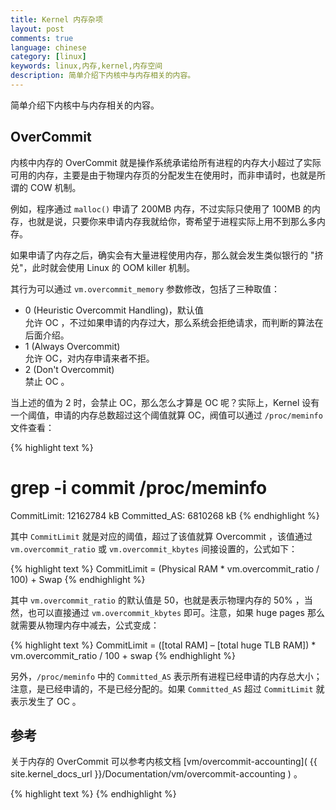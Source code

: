 ```yaml
---
title: Kernel 内存杂项
layout: post
comments: true
language: chinese
category: [linux]
keywords: linux,内存,kernel,内存空间
description: 简单介绍下内核中与内存相关的内容。
---
```


简单介绍下内核中与内存相关的内容。

<!-- more -->

## OverCommit

内核中内存的 OverCommit 就是操作系统承诺给所有进程的内存大小超过了实际可用的内存，主要是由于物理内存页的分配发生在使用时，而非申请时，也就是所谓的 COW 机制。

例如，程序通过 ```malloc()``` 申请了 200MB 内存，不过实际只使用了 100MB 的内存，也就是说，只要你来申请内存我就给你，寄希望于进程实际上用不到那么多内存。

如果申请了内存之后，确实会有大量进程使用内存，那么就会发生类似银行的 "挤兑"，此时就会使用 Linux 的 OOM killer 机制。

<!--
(OOM = out-of-memory)来处理这种危机：挑选一个进程出来杀死，以腾出部分内存，如果还不够就继续杀…也可通过设置内核参数 vm.panic_on_oom 使得发生OOM时自动重启系统。这都是有风险的机制，重启有可能造成业务中断，杀死进程也有可能导致业务中断，我自己的这个小网站就碰到过这种问题，参见前文。所以Linux 2.6之后允许通过内核参数 vm.overcommit_memory 禁止memory overcommit。
-->

其行为可以通过 ```vm.overcommit_memory``` 参数修改，包括了三种取值：

* 0 (Heuristic Overcommit Handling)，默认值<br>允许 OC ，不过如果申请的内存过大，那么系统会拒绝请求，而判断的算法在后面介绍。
* 1 (Always Overcommit)<br>允许 OC，对内存申请来者不拒。
* 2 (Don't Overcommit)<br>禁止 OC 。

当上述的值为 2 时，会禁止 OC，那么怎么才算是 OC 呢？实际上，Kernel 设有一个阈值，申请的内存总数超过这个阈值就算 OC，阀值可以通过 ```/proc/meminfo``` 文件查看：

{% highlight text %}
# grep -i commit /proc/meminfo
CommitLimit:    12162784 kB
Committed_AS:    6810268 kB
{% endhighlight %}

其中 ```CommitLimit``` 就是对应的阈值，超过了该值就算 Overcommit ，该值通过 ```vm.overcommit_ratio``` 或 ```vm.overcommit_kbytes``` 间接设置的，公式如下：

{% highlight text %}
CommitLimit = (Physical RAM * vm.overcommit_ratio / 100) + Swap
{% endhighlight %}

其中 ```vm.overcommit_ratio``` 的默认值是 50，也就是表示物理内存的 50% ，当然，也可以直接通过 ```vm.overcommit_kbytes``` 即可。注意，如果 huge pages 那么就需要从物理内存中减去，公式变成：

{% highlight text %}
CommitLimit = ([total RAM] – [total huge TLB RAM]) * vm.overcommit_ratio / 100 + swap
{% endhighlight %}

另外，```/proc/meminfo``` 中的 ```Committed_AS``` 表示所有进程已经申请的内存总大小；注意，是已经申请的，不是已经分配的。如果 ```Committed_AS``` 超过 ```CommitLimit``` 就表示发生了 OC 。


<!--
“sar -r”是查看内存使用状况的常用工具，它的输出结果中有两个与overcommit有关，kbcommit 和 %commit：
kbcommit对应/proc/meminfo中的 Committed_AS；
%commit的计算公式并没有采用 CommitLimit作分母，而是Committed_AS/(MemTotal+SwapTotal)，意思是_内存申请_占_物理内存与交换区之和_的百分比。
$ sar -r
05:00:01 PM kbmemfree kbmemused  %memused kbbuffers  kbcached  kbcommit   %commit  kbactive   kbinact   kbdirty
05:10:01 PM    160576   3648460     95.78         0   1846212   4939368     62.74   1390292   1854880         4

附：对Heuristic overcommit算法的解释

内核参数 vm.overcommit_memory 的值0，1，2对应的源代码如下，其中heuristic overcommit对应的是OVERCOMMIT_GUESS：

源文件：source/include/linux/mman.h

#define OVERCOMMIT_GUESS                0
#define OVERCOMMIT_ALWAYS               1
#define OVERCOMMIT_NEVER                2

Heuristic overcommit算法在以下函数中实现，基本上可以这么理解：
单次申请的内存大小不能超过 【free memory + free swap + pagecache的大小 + SLAB中可回收的部分】，否则本次申请就会失败。
源文件：source/mm/mmap.c 以RHEL内核2.6.32-642为例

0120 /*
0121  * Check that a process has enough memory to allocate a new virtual
0122  * mapping. 0 means there is enough memory for the allocation to
0123  * succeed and -ENOMEM implies there is not.
0124  *
0125  * We currently support three overcommit policies, which are set via the
0126  * vm.overcommit_memory sysctl.  See Documentation/vm/overcommit-accounting
0127  *
0128  * Strict overcommit modes added 2002 Feb 26 by Alan Cox.
0129  * Additional code 2002 Jul 20 by Robert Love.
0130  *
0131  * cap_sys_admin is 1 if the process has admin privileges, 0 otherwise.
0132  *
0133  * Note this is a helper function intended to be used by LSMs which
0134  * wish to use this logic.
0135  */
0136 int __vm_enough_memory(struct mm_struct *mm, long pages, int cap_sys_admin)
0137 {
0138         unsigned long free, allowed;
0139
0140         vm_acct_memory(pages);
0141
0142         /*
0143          * Sometimes we want to use more memory than we have
0144          */
0145         if (sysctl_overcommit_memory == OVERCOMMIT_ALWAYS)
0146                 return 0;
0147
0148         if (sysctl_overcommit_memory == OVERCOMMIT_GUESS) { //Heuristic overcommit算法开始
0149                 unsigned long n;
0150
0151                 free = global_page_state(NR_FILE_PAGES); //pagecache汇总的页面数量
0152                 free += get_nr_swap_pages(); //free swap的页面数
0153
0154                 /*
0155                  * Any slabs which are created with the
0156                  * SLAB_RECLAIM_ACCOUNT flag claim to have contents
0157                  * which are reclaimable, under pressure.  The dentry
0158                  * cache and most inode caches should fall into this
0159                  */
0160                 free += global_page_state(NR_SLAB_RECLAIMABLE); //SLAB可回收的页面数
0161
0162                 /*
0163                  * Reserve some for root
0164                  */
0165                 if (!cap_sys_admin)
0166                         free -= sysctl_admin_reserve_kbytes >> (PAGE_SHIFT - 10); //给root用户保留的页面数
0167
0168                 if (free > pages)
0169                         return 0;
0170
0171                 /*
0172                  * nr_free_pages() is very expensive on large systems,
0173                  * only call if we're about to fail.
0174                  */
0175                 n = nr_free_pages(); //当前free memory页面数
0176
0177                 /*
0178                  * Leave reserved pages. The pages are not for anonymous pages.
0179                  */
0180                 if (n <= totalreserve_pages)
0181                         goto error;
0182                 else
0183                         n -= totalreserve_pages;
0184
0185                 /*
0186                  * Leave the last 3% for root
0187                  */
0188                 if (!cap_sys_admin)
0189                         n -= n / 32;
0190                 free += n;
0191
0192                 if (free > pages)
0193                         return 0;
0194
0195                 goto error;
0196         }
0197
0198         allowed = vm_commit_limit();
0199         /*
0200          * Reserve some for root
0201          */
0202         if (!cap_sys_admin)
0203                 allowed -= sysctl_admin_reserve_kbytes >> (PAGE_SHIFT - 10);
0204
0205         /* Don't let a single process grow too big:
0206            leave 3% of the size of this process for other processes */
0207         if (mm)
0208                 allowed -= mm->total_vm / 32;
0209
0210         if (percpu_counter_read_positive(&vm_committed_as) < allowed)
0211                 return 0;
0212 error:
0213         vm_unacct_memory(pages);
0214
0215         return -ENOMEM;
0216 }
-->

<!--
https://unix.stackexchange.com/questions/60474/atop-shows-red-line-vmcom-and-vmlim-what-does-it-mean
-->


## 参考

关于内存的 OverCommit 可以参考内核文档 [vm/overcommit-accounting]( {{ site.kernel_docs_url }}/Documentation/vm/overcommit-accounting ) 。

<!-- https://www.win.tue.nl/~aeb/linux/lk/lk-9.html -->



{% highlight text %}
{% endhighlight %}
